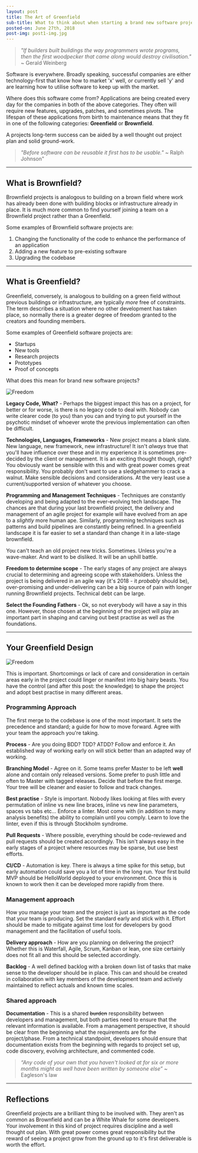 ```yaml
---
layout: post
title: The Art of Greenfield
sub-title: What to think about when starting a brand new software project 
posted-on: June 27th, 2018
post-img: post1-img.jpg
---
```



> _"If builders built buildings the way programmers wrote programs, then the first woodpecker that came along would destroy civilisation."_  
> ~ Gerald Weinberg

Software is everywhere. Broadly speaking, successful companies are either technology-first that know how to market 'x' well, or currently sell 'y' and are learning how to utilise software to keep up with the market.

Where does this software come from? Applications are being created every day for the companies in both of the above categories. They often will require new features, upgrades, patches, and sometimes pivots. The lifespan of these applications from birth to maintenance means that they fit in one of the following categories: **Greenfield** or **Brownfield**. 

A projects long-term success can be aided by a well thought out project plan and solid ground-work.

> _"Before software can be reusable it first has to be usable."_
> ~ Ralph Johnson" 



______________

## What is Brownfield?

Brownfield projects is analogous to building on a brown field where work has already been done with building blocks or infrastructure already in place. It is much more common to find yourself joining a team on a Brownfield project rather than a Greenfield. 

Some examples of Brownfield software projects are:

1. Changing the functionality of the code to enhance the performance of an application
2. Adding a new feature to pre-existing software
3. Upgrading the codebase


______________

## What is Greenfield?
 
Greenfield, conversely, is analogous to building on a green field without previous buildings or infrastructure, are typically _more_ free of constraints. The term describes a situation where no other development has taken place, so normally there is a greater degree of freedom granted to the creators and founding members.

Some examples of Greenfield software projects are:

* Startups
* New tools
* Research projects
* Prototypes
* Proof of concepts

What does this mean for brand new software projects? 

![Freedom](https://www.biography.com/.image/ar_16:9,c_fill,cs_srgb,fl_progressive,g_faces:center,q_auto:good,w_768/MTMwMjk0MzE2NzE0MjAyMzg2/braveheartjpg.jpg)

**Legacy Code, What?** - Perhaps the biggest impact this has on a project, for better or for worse, is there is no legacy code to deal with. Nobody can write clearer code (to you) than you can and trying to put yourself in the psychotic mindset of whoever wrote the previous implementation can often be difficult.

**Technologies, Languages, Frameworks** - New project means a blank slate. New language, new framework, new infrastructure! It isn't _always_ true that you'll have influence over these and in my experience it is sometimes pre-decided by the client or management. It is an exciting thought though, right? You obviously want be sensible with this and with great power comes great responsibility. You probably don't want to use a sledgehammer to crack a walnut. Make sensible decisions and considerations. At the very least use a current/supported version of whatever you choose.

**Programming and Management Techniques** - Techniques are constantly developing and being adapted to the ever-evolving tech landscape. The chances are that during your last brownfield project, the delivery and management of an agile project for example will have evolved from an ape to a _slightly_ more human ape. Similarly, programming techniques such as patterns and build pipelines are constantly being refined. In a greenfield landscape it is far easier to set a standard than change it in a late-stage brownfield. 

You can't teach an old project new tricks. Sometimes. Unless you're a wave-maker. And want to be disliked. It will be an uphill battle.

**Freedom to determine scope** - The early stages of any project are always crucial to determining and agreeing scope with stakeholders. Unless the project is being delivered in an agile way (it's 2018 - it _probably_ should be), over-promising and under-delivering can be a big source of pain with longer running Brownfield projects. Technical debt can be large.  

**Select the Founding Fathers** - Ok, so not everybody will have a say in this one. However, those chosen at the beginning of the project will play an important part in shaping and carving out best practise as well as the foundations. 


______________


## Your Greenfield Design

![Freedom](https://images.pexels.com/photos/374079/pexels-photo-374079.jpeg?auto=compress&cs=tinysrgb&dpr=2&h=750&w=1260)

This is important. Shortcomings or lack of care and consideration in certain areas early in the project could linger or manifest into big hairy beasts. You have the control (and after this post: the knowledge) to shape the project and adopt best practise in many different areas. 

### Programming Approach
The first merge to the codebase is one of the most important. It sets the precedence and standard; a guide for how to move forward. Agree with your team the approach you're taking. 

**Process** - Are you doing BDD? TDD? ATDD? Follow and enforce it. An established way of working early on will stick better than an adapted way of working. 

**Branching Model** - Agree on it. Some teams prefer Master to be left **well** alone and contain only released versions. Some prefer to push little and often to Master with tagged releases. Decide that before the first merge. Your tree will be cleaner and easier to follow and track changes. 

**Best practise** - Style is important. Nobody likes looking at files with every permutation of inline vs new line braces, inline vs new line parameters, spaces vs tabs etc... Enforce a linter. Most come with (in addition to many analysis benefits) the ability to complain until you comply. Learn to love the linter, even if this is through Stockholm syndrome.

**Pull Requests** - Where possible, everything should be code-reviewed and pull requests should be created accordingly. This isn't always easy in the early stages of a project where resources may be sparse, but use best efforts.

**CI/CD** - Automation is key. There is always a time spike for this setup, but early automation could save you a lot of time in the long run. Your first build MVP should be HelloWorld deployed to your environment. Once this is known to work then it can be developed more rapidly from there.  

### Management approach
How you manage your team and the project is just as important as the code that your team is producing. Set the standard early and stick with it. Effort should be made to mitigate against time lost for developers by good management and the facilitation of useful tools. 

**Delivery approach** -  How are you planning on delivering the project? Whether this is Waterfall, Agile, Scrum, Kanban or lean, one size certainly does not fit all and this should be selected accordingly. 

**Backlog** - A well defined backlog with a broken down list of tasks that make sense to the developer should be in place. This can and should be created in collaboration with key members of the development team and actively maintained to reflect actuals and known time scales. 

### Shared approach

**Documentation** - This is a shared ~~burden~~ responsibility between developers and management, but both parties need to ensure that the relevant information is available. From a management perspective, it should be clear from the beginning what the requirements are for the project/phase. From a technical standpoint, developers should ensure that documentation exists from the beginning with regards to project set up, code discovery, evolving architecture, and commented code. 

> _“Any code of your own that you haven't looked at for six or more months might as well have been written by someone else”_ 
> ~ Eagleson's law


______________

## Reflections

Greenfield projects are a brilliant thing to be involved with. They aren't as common as Brownfield and can be a White Whale for some developers. Your involvement in this kind of project requires discipline and a well thought out plan. With great power comes great responsibility but the reward of seeing a project grow from the ground up to it's first deliverable is worth the effort.
